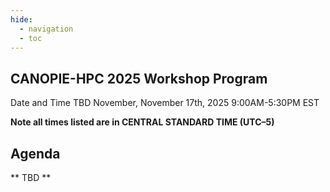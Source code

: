 ```yaml
---
hide:
  - navigation
  - toc
---
```


## CANOPIE-HPC 2025 Workshop Program
Date and Time TBD
November, November 17th, 2025
9:00AM-5:30PM EST

**Note all times listed are in CENTRAL STANDARD TIME (UTC–5)**

## Agenda

** TBD **
<!--
<table>
<thead>
  <tr>
    <th>Start</th>
    <th>Duration</th>
    <th>Title</th>
    <th>Speaker</th>
    <th>Type</th>
    <th>Files</th>
  </tr>
</thead>
<tbody>
    <tr style="background-color:#A9A9A9">
        <td>09:00</td>
        <td></td>
        <td colspan="4">Start</td>
    </tr>
    <tr>
        <td>09:00</td>
        <td>15 min</td>
        <td>CANOPIE-HPC - Introduction and welcome</td>
        <td>Madonna, Misale, Canon, Younge</td>
        <td></td>
        <td><a href="https://github.com/supercontainers/canopie-hpc/blob/main/docs/slides/CANOPIE-HPC-SC24-intro.pdf">slides</a></td>
    </tr>
</tbody>
</table>
//-->
